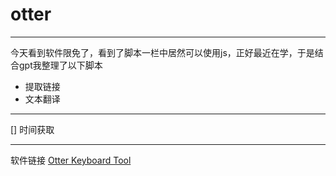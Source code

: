 # otter
---
今天看到软件限免了，看到了脚本一栏中居然可以使用js，正好最近在学，于是结合gpt我整理了以下脚本
* 提取链接
* 文本翻译
---
[] 时间获取


----
软件链接
[Otter Keyboard Tool](https://appraven.net/app/69393803)
